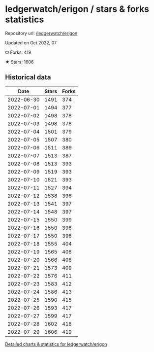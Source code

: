 # ledgerwatch/erigon / stars & forks statistics

Repository url: [/ledgerwatch/erigon](https://github.com/ledgerwatch/erigon)

Updated on Oct 2022, 07

☋ Forks: 419

★ Stars: 1606

## Historical data
| Date | Stars | Forks |
|------|-------|-------|
| 2022-06-30 | 1491 | 374 | 
| 2022-07-01 | 1494 | 377 | 
| 2022-07-02 | 1498 | 378 | 
| 2022-07-03 | 1498 | 378 | 
| 2022-07-04 | 1501 | 379 | 
| 2022-07-05 | 1507 | 380 | 
| 2022-07-06 | 1511 | 386 | 
| 2022-07-07 | 1513 | 387 | 
| 2022-07-08 | 1513 | 393 | 
| 2022-07-09 | 1519 | 393 | 
| 2022-07-10 | 1521 | 393 | 
| 2022-07-11 | 1527 | 394 | 
| 2022-07-12 | 1538 | 396 | 
| 2022-07-13 | 1541 | 397 | 
| 2022-07-14 | 1548 | 397 | 
| 2022-07-15 | 1550 | 399 | 
| 2022-07-16 | 1550 | 398 | 
| 2022-07-17 | 1550 | 398 | 
| 2022-07-18 | 1555 | 404 | 
| 2022-07-19 | 1565 | 408 | 
| 2022-07-20 | 1566 | 408 | 
| 2022-07-21 | 1573 | 409 | 
| 2022-07-22 | 1576 | 411 | 
| 2022-07-23 | 1583 | 412 | 
| 2022-07-24 | 1586 | 413 | 
| 2022-07-25 | 1590 | 415 | 
| 2022-07-26 | 1593 | 417 | 
| 2022-07-27 | 1599 | 417 | 
| 2022-07-28 | 1602 | 418 | 
| 2022-07-29 | 1606 | 419 | 


[Detailed charts & statistics for ledgerwatch/erigon](https://reviewgithub.com/rep/ledgerwatch/erigon)
